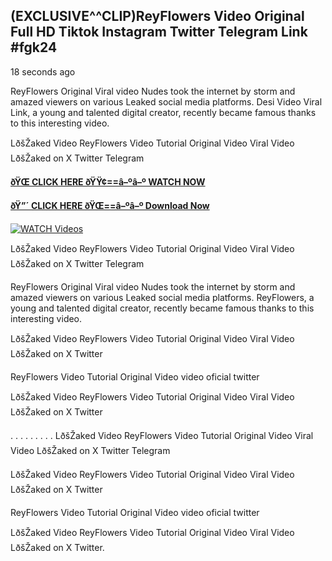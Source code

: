 ## (EXCLUSIVE^^CLIP)ReyFlowers Video Original Full HD Tiktok Instagram Twitter Telegram Link #fgk24

18 seconds ago

ReyFlowers Original Viral video Nudes took the internet by storm and amazed viewers on various Leaked social media platforms. Desi Video Viral Link, a young and talented digital creator, recently became famous thanks to this interesting video.

LðšŽaked Video ReyFlowers Video Tutorial Original Video Viral Video LðšŽaked on X Twitter Telegram

**[ðŸŒ CLICK HERE ðŸŸ¢==â–ºâ–º WATCH NOW](https://clips-mediaa.blogspot.com/2025/02/video-viral-download.html)**

**[ðŸ”´ CLICK HERE ðŸŒ==â–ºâ–º Download Now](https://clips-mediaa.blogspot.com/2025/02/video-viral-download.html)**

[![WATCH Videos](https://i.imgur.com/dJHk4Zq.gif)](https://clips-mediaa.blogspot.com/2025/02/video-viral-download.html)

LðšŽaked Video ReyFlowers Video Tutorial Original Video Viral Video LðšŽaked on X Twitter Telegram

ReyFlowers Original Viral video Nudes took the internet by storm and amazed viewers on various Leaked social media platforms. ReyFlowers, a young and talented digital creator, recently became famous thanks to this interesting video.

LðšŽaked Video ReyFlowers Video Tutorial Original Video Viral Video LðšŽaked on X Twitter

ReyFlowers Video Tutorial Original Video video oficial twitter

LðšŽaked Video ReyFlowers Video Tutorial Original Video Viral Video LðšŽaked on X Twitter

. . . . . . . . . LðšŽaked Video ReyFlowers Video Tutorial Original Video Viral Video LðšŽaked on X Twitter Telegram

LðšŽaked Video ReyFlowers Video Tutorial Original Video Viral Video LðšŽaked on X Twitter

ReyFlowers Video Tutorial Original Video video oficial twitter

LðšŽaked Video ReyFlowers Video Tutorial Original Video Viral Video LðšŽaked on X Twitter.